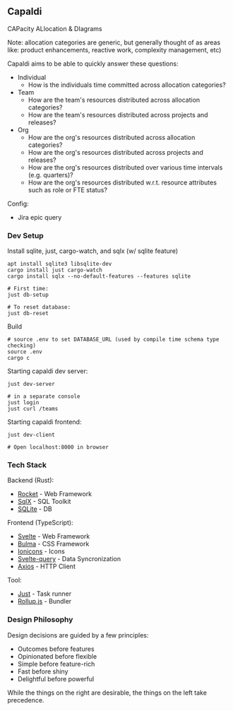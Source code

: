 Capaldi
------

CAPacity ALlocation & DIagrams

Note: allocation categories are generic, but generally thought of as areas like: product enhancements, reactive work, complexity management, etc)

Capaldi aims to be able to quickly answer these questions:
- Individual
  - How is the individuals time committed across allocation categories?
- Team
  - How are the team's resources distributed across allocation categories?
  - How are the team's resources distributed across projects and releases?
- Org
  - How are the org's resources distributed across allocation categories?
  - How are the org's resources distributed across projects and releases?
  - How are the org's resources distributed over various time intervals (e.g. quarters)?
  - How are the org's resources distributed w.r.t. resource attributes such as role or FTE status?


Config:
- Jira epic query



### Dev Setup

Install sqlite, just, cargo-watch, and sqlx (w/ sqlite feature)

```shell
apt install sqlite3 libsqlite-dev
cargo install just cargo-watch
cargo install sqlx --no-default-features --features sqlite
```

```shell
# First time:
just db-setup

# To reset database:
just db-reset
```

Build

```shell
# source .env to set DATABASE_URL (used by compile time schema type checking)
source .env
cargo c
```

Starting capaldi dev server:

```shell
just dev-server

# in a separate console
just login
just curl /teams
```

Starting capaldi frontend:

```shell
just dev-client

# Open localhost:8000 in browser
```

### Tech Stack

Backend (Rust):

- [Rocket](https://rocket.rs/) - Web Framework
- [SqlX](https://github.com/launchbadge/sqlx) - SQL Toolkit
- [SQLite](https://sqlite.org) - DB

Frontend (TypeScript):
- [Svelte](https://svelte.dev/) - Web Framework
- [Bulma](https://bulma.io/) - CSS Framework
- [Ionicons](https://ionic.io/ionicons/v4) - Icons
- [Svelte-query](https://sveltequery.vercel.app/) - Data Syncronization
- [Axios](https://axios-http.com/) - HTTP Client

Tool:
- [Just](https://github.com/casey/just) - Task runner
- [Rollup.js](https://www.rollupjs.org) - Bundler

### Design Philosophy

Design decisions are guided by a few principles:

- Outcomes before features
- Opinionated before flexible
- Simple before feature-rich
- Fast before shiny
- Delightful before powerful

While the things on the right are desirable, the things on the left take precedence.
